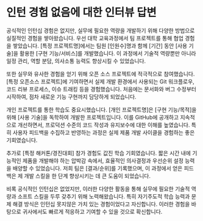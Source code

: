 # 인턴 경험 없음에 대한 인터뷰 답변

공식적인 인턴십 경험은 없지만, 실무에 필요한 역량을 개발하기 위해 다양한 방법으로 실질적인 경험을 쌓아왔습니다. 우선 대학 교육과정에서 팀 프로젝트를 통해 협업 경험을 쌓았습니다. [특정 프로젝트명]에서는 팀원 [인원수]명과 함께 [기간] 동안 [사용 기술]을 활용한 [구현 기능/서비스]를 개발했습니다. 이 과정에서 기술적 역량뿐만 아니라 일정 관리, 역할 분담, 의사소통 능력도 향상시킬 수 있었습니다.

또한 실무와 유사한 경험을 얻기 위해 오픈 소스 프로젝트에 적극적으로 참여했습니다. [특정 오픈소스 프로젝트]에 기여하면서 실제 개발 환경에서 사용되는 Git 워크플로우, 코드 리뷰 프로세스, 이슈 트래킹 등을 경험했습니다. 처음에는 문서화와 버그 수정부터 시작하여, 점차 새로운 기능 구현까지 담당하게 되었습니다.

개인 프로젝트를 통한 학습도 중요시했습니다. [개인 프로젝트명]은 [구현 기능/목적]을 위해 [사용 기술]을 독학하여 개발한 프로젝트입니다. 이를 GitHub에 공개하고 지속적으로 개선하면서, 프로덕션 수준의 코드 작성과 유지보수에 대한 이해를 높였습니다. 특히 사용자 피드백을 수집하고 반영하는 과정은 실제 제품 개발 사이클을 경험하는 좋은 기회였습니다.

추가로 [특정 해커톤/경진대회] 참가 경험도 값진 학습 기회였습니다. 짧은 시간 내에 기능적인 제품을 개발해야 하는 압박감 속에서, 효율적인 의사결정과 우선순위 설정 능력을 배양할 수 있었습니다. 저희 팀은 [결과/순위]를 기록했으며, 이 과정에서 얻은 피드백은 제 개발 스킬을 한 단계 향상시키는 데 큰 도움이 되었습니다.

비록 공식적인 인턴십은 없었지만, 이러한 다양한 활동을 통해 실무에 필요한 기술적 역량과 소프트 스킬을 두루 갖추기 위해 노력해왔습니다. 특히 자기주도적 학습 능력과 문제 해결 방식은 인턴십 못지않은 가치 있는 경험이었다고 자신합니다. 이러한 경험을 바탕으로 귀사에서도 빠르게 적응하고 기여할 수 있을 것으로 확신합니다.